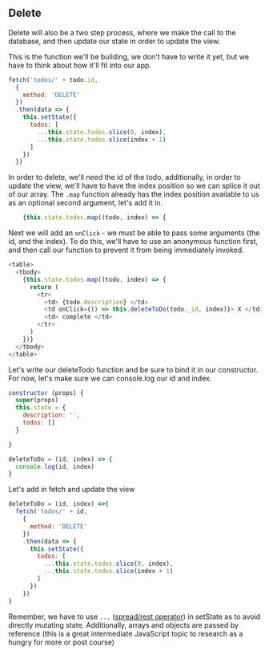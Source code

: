## Delete

Delete will also be a two step process, where we make the call to the database, and then update our state in order to update the view.


This is the function we'll be building, we don't have to write it yet, but we have to think about how it'll fit into our app.

```js
fetch('todos/' + todo.id,
  {
    method: 'DELETE'
  })
  .then(data => {
    this.setState({
      todos: [
        ...this.state.todos.slice(0, index),
        ...this.state.todos.slice(index + 1)
      ]
    })
  })
```

In order to delete, we'll need the id of the todo, additionally, in order to update the view, we'll have to have the index position so we can splice it out of our array. The `.map` function already has the index position available to us as an optional second argument, let's add it in.

```js
    {this.state.todos.map((todo, index) => {
```

Next we will add an `onClick` - we must be able to pass some arguments (the id, and the index). To do this, we'll have to use an anonymous function first, and then call our function to prevent it from being immediately invoked.

```js
<table>
  <tbody>
    {this.state.todos.map((todo, index) => {
      return (
        <tr>
          <td> {todo.description} </td>
          <td onClick={() => this.deleteToDo(todo._id, index)}> X </td>
          <td> complete </td>
        </tr>
      )
    })}
  </tbody>
</table>
```

Let's write our deleteTodo function and be sure to bind it in our constructor. For now, let's make sure we can console.log our id and index.

```js
constructor (props) {
  super(props)
  this.state = {
    description: '',
    todos: []
  }

}

deleteToDo = (id, index) => {
  console.log(id, index)
}

```

Let's add in fetch and update the view


```js
deleteToDo = (id, index) =>{
  fetch('todos/' + id,
    {
      method: 'DELETE'
    })
    .then(data => {
      this.setState({
        todos: [
          ...this.state.todos.slice(0, index),
          ...this.state.todos.slice(index + 1)
        ]
      })
    })
}
```

Remember, we have to use `...` ([spread/rest operator](https://developer.mozilla.org/en-US/docs/Web/JavaScript/Reference/Operators/Spread_syntax)) in setState as to avoid directly mutating state. Additionally, arrays and objects are passed by reference (this is a great intermediate JavaScript topic to research as a hungry for more or post course)
